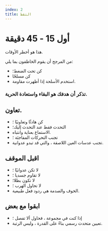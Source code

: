 ```yaml
---
index: 2
title: التقط
---
```

# أول 15 - 45 دقيقة

هذا هو أخطر الأوقات.

من المرجح أن يقوم الخاطفون بما يلي:

*   كن تحت الضغط؛
*   كن مسلحًا
*   استخدم الأسلحة إذا أظهرت مقاومة.

### تذكر أن هدفك هو البقاء واستعادة الحرية.

## تعاون.

*   كن هادئًا وتعاونيًا ؛
*   التحدث فقط عند التحدث إليك؛
*   الاستماع بعناية وانتباه.
*   تجنب التحركات المفاجئة ؛
*   تجنب عدسات العين اللاصقة ، والتي قد تبدو عدوانية.

## اقبل الموقف

*   لا تكن عدوانيًا ؛
*   لا تقاوم جسديا ؛
*   لا تكون بطلا؛
*   لا تحاول الهرب ؛
*   الخوف والصدمة هي ردود فعل طبيعية.

## ابقوا مع بعض
*   إذا كنت في مجموعة ، فحاول ألا تفصل ؛
*   تعيين متحدث رسمي بناءً على القدرة ، وليس الرتبة.